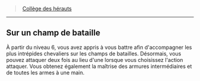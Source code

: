 ﻿---
!Generic
Id: bard_heralds_hd.md#sur-un-champ-de-bataille
ParentLink: bard_heralds_hd.md#collège-des-hérauts
Name: Sur un champ de bataille
ParentName: Collège des hérauts
NameLevel: 2
Attributes: {}
---
> [Collège des hérauts](hd_bard_heralds.md)

---

## Sur un champ de bataille

À partir du niveau 6, vous avez appris à vous battre afin d'accompagner les plus intrépides chevaliers sur les champs de batailles. Désormais, vous pouvez attaquer deux fois au lieu d'une lorsque vous choisissez l'action attaquer. Vous obtenez également la maîtrise des armures intermédiaires et de toutes les armes à une main.

